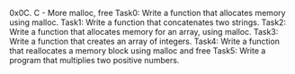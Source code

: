0x0C. C - More malloc, free
Task0: Write a function that allocates memory using malloc.
Task1: Write a function that concatenates two strings.
Task2: Write a function that allocates memory for an array, using malloc.
Task3: Write a function that creates an array of integers.
Task4: Write a function that reallocates a memory block using malloc and free
Task5: Write a program that multiplies two positive numbers.
